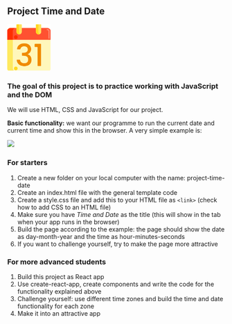 ## Project Time and Date

<img src="/calendar.png" width="100"  />

### The goal of this project is to practice working with JavaScript and the DOM

We will use HTML, CSS and JavaScript for our project.

**Basic functionality:** we want our programme to run the current date and current time and show this in the browser. A very simple example is:

<img src="#" />


### For starters

1. Create a new folder on your local computer with the name: project-time-date
1. Create an index.html file with the general template code
1. Create a style.css file and add this to your HTML file as `<link>` (check how to add CSS to an HTML file)
1. Make sure you have *Time and Date* as the title (this will show in the tab when your app runs in the browser)
1. Build the page according to the example: the page should show the date as day-month-year and the time as hour-minutes-seconds
1. If you want to challenge yourself, try to make the page more attractive 


### For more advanced students

1. Build this project as React app
1. Use create-react-app, create components and write the code for the functionality explained above
1. Challenge yourself: use different time zones and build the time and date functionality for each zone
1. Make it into an attractive app

